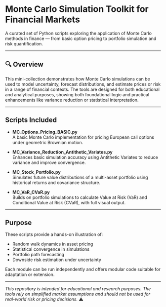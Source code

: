 # Monte Carlo Simulation Toolkit for Financial Markets

A curated set of Python scripts exploring the application of Monte Carlo methods in finance — from basic option pricing to portfolio simulation and risk quantification.

---

## 🔍 Overview

This mini-collection demonstrates how Monte Carlo simulations can be used to model uncertainty, forecast distributions, and estimate prices or risk in a range of financial contexts. The tools are designed for both educational and analytical purposes, showing both foundational logic and practical enhancements like variance reduction or statistical interpretation.

---

## Scripts Included

- **MC_Options_Pricing_BASIC.py**  
  A basic Monte Carlo implementation for pricing European call options under geometric Brownian motion.

- **MC_Variance_Reduction_Antithetic_Variates.py**  
  Enhances basic simulation accuracy using Antithetic Variates to reduce variance and improve convergence.

- **MC_Stock_Portfolio.py**  
  Simulates future value distributions of a multi-asset portfolio using historical returns and covariance structure.

- **MC_VaR_CVaR.py**  
  Builds on portfolio simulations to calculate Value at Risk (VaR) and Conditional Value at Risk (CVaR), with full visual output.

---

## Purpose

These scripts provide a hands-on illustration of:
- Random walk dynamics in asset pricing
- Statistical convergence in simulations
- Portfolio path forecasting
- Downside risk estimation under uncertainty

Each module can be run independently and offers modular code suitable for adaptation or extension.

---

*This repository is intended for educational and research purposes. The tools rely on simplified market assumptions and should not be used for real-world risk or pricing decisions.* ⚠️
